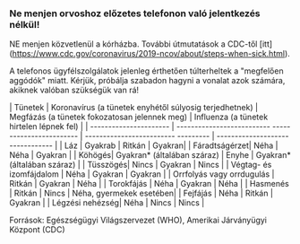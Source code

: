 ### Ne menjen orvoshoz előzetes telefonon való jelentkezés nélkül! 

 NE menjen közvetlenül a kórházba. További útmutatások a CDC-től [itt] (https://www.cdc.gov/coronavirus/2019-ncov/about/steps-when-sick.html). 

 A telefonos ügyfélszolgálatok jelenleg érthetően túlterheltek a "megfelően aggódók" miatt. Kérjük, próbálja szabadon hagyni a vonalat azok számára, akiknek valóban szükségük van rá!

 <div class="table-wrap" markdown="1"> 
 
 | Tünetek | Koronavírus (a tünetek enyhétől súlyosig terjedhetnek) | Megfázás (a tünetek fokozatosan jelennek meg) | Influenza (a tünetek hirtelen lépnek fel) | 
 | ---------------------- | -------------------------- ------------------------ | ------------------------- --------- | -------------------------------- | 
 | Láz | Gyakrab | Ritkán | Gyakran| 
 | Fáradtságérzet| Néha | Néha | Gyakran | 
 | Köhögés| Gyakran* (általában száraz) | Enyhe | Gyakran* (általában száraz) | 
 | Tüsszögés| Nincs | Gyakran | Nincs | 
 | Végtag- és izomfájdalom | Néha | Gyakran | Gyakran | 
 | Orrfolyás vagy orrdugulás | Ritkán | Gyakran | Néha | 
 | Torokfájás | Néha | Gyakran | Néha | 
 | Hasmenés | Ritkán | Nincs | Néha, gyermekek esetében|
 | Fejfájás | Néha | Ritkán | Gyakran | 
 | Légzési nehézség| Néha | Nincs | Nincs | 

 </div> 
 
 Források: Egészségügyi Világszervezet (WHO), Amerikai Járványügyi Központ (CDC)
